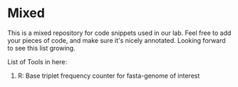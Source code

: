 # Mixed

This is a mixed repository for code snippets used in our lab. Feel free to add your pieces of code, and make sure it's nicely annotated. Looking forward to see this list growing.

List of Tools in here:
1. R: Base triplet frequency counter for fasta-genome of interest

